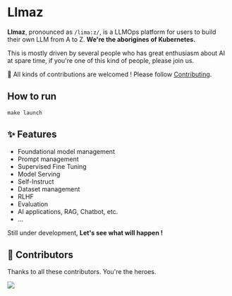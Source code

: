 # Llmaz

**Llmaz**, pronounced as `/lima:z/`, is a LLMOps platform for users to build their own LLM from A to Z. **We're the aborigines of Kubernetes.**

This is mostly driven by several people who has great enthusiasm about AI at spare time, if you're one of this kind of people, please join us.

🚀 All kinds of contributions are welcomed ! Please follow [Contributing](/CONTRIBUTING.md).

## How to run

`make launch`

## ✨ Features

- Foundational model management
- Prompt management
- Supervised Fine Tuning
- Model Serving
- Self-Instruct
- Dataset management
- RLHF
- Evaluation
- AI applications, RAG, Chatbot, etc.
- ...

 Still under development, **Let's see what will happen !**

## 👏 Contributors

Thanks to all these contributors. You're the heroes.

<a href="https://github.com/InftyAI/Llmaz/graphs/contributors">
  <img src="https://contrib.rocks/image?repo=InftyAI/Llmaz" />
</a>
